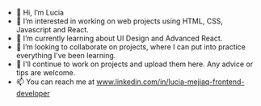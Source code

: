 - 👋 Hi, I’m Lucia
- 👀 I’m interested in working on web projects using HTML, CSS, Javascript and React.
- 🌱 I’m currently learning about UI Design and Advanced React.
- 💞️ I’m looking to collaborate on projects, where I can put into practice everything I've been learning.
- 💪 I'll continue to work on projects and upload them here. Any advice or tips are welcome.
- 📫 You can reach me at www.linkedin.com/in/lucia-mejiaq-frontend-developer

<!---
luquiceno/luquiceno is a ✨ special ✨ repository because its `README.md` (this file) appears on your GitHub profile.
You can click the Preview link to take a look at your changes.
--->
